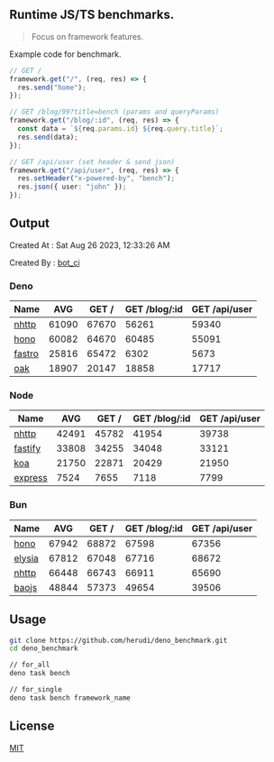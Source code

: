 ## Runtime JS/TS benchmarks.

> Focus on framework features.

Example code for benchmark.
```ts
// GET /
framework.get("/", (req, res) => {
  res.send("home");
});

// GET /blog/99?title=bench (params and queryParams)
framework.get("/blog/:id", (req, res) => {
  const data = `${req.params.id} ${req.query.title}`;
  res.send(data);
});

// GET /api/user (set header & send json)
framework.get("/api/user", (req, res) => {
  res.setHeader("x-powered-by", "bench");
  res.json({ user: "john" });
});
```

## Output
Created At : Sat Aug 26 2023, 12:33:26 AM

Created By : [bot_ci](https://github.com/herudi/deno_benchmarks/commits?author=github-actions%5Bbot%5D)


### Deno
|Name|AVG|GET /|GET /blog/:id|GET /api/user|
|----|----|----|----|----|
|[nhttp](https://github.com/nhttp/nhttp)|61090|67670|56261|59340|
|[hono](https://github.com/honojs/hono)|60082|64670|60485|55091|
|[fastro](https://github.com/fastrodev/fastro)|25816|65472|6302|5673|
|[oak](https://github.com/oakserver/oak)|18907|20147|18858|17717|
  


### Node
|Name|AVG|GET /|GET /blog/:id|GET /api/user|
|----|----|----|----|----|
|[nhttp](https://github.com/nhttp/nhttp)|42491|45782|41954|39738|
|[fastify](https://github.com/fastify/fastify)|33808|34255|34048|33121|
|[koa](https://github.com/koajs/koa)|21750|22871|20429|21950|
|[express](https://github.com/expressjs/express)|7524|7655|7118|7799|
  


### Bun
|Name|AVG|GET /|GET /blog/:id|GET /api/user|
|----|----|----|----|----|
|[hono](https://github.com/honojs/hono)|67942|68872|67598|67356|
|[elysia](https://github.com/elysiajs/elysia)|67812|67048|67716|68672|
|[nhttp](https://github.com/nhttp/nhttp)|66448|66743|66911|65690|
|[baojs](https://github.com/mattreid1/baojs)|48844|57373|49654|39506|
  



## Usage

```bash
git clone https://github.com/herudi/deno_benchmark.git
cd deno_benchmark

// for_all
deno task bench

// for_single
deno task bench framework_name
```

## License

[MIT](LICENSE)

